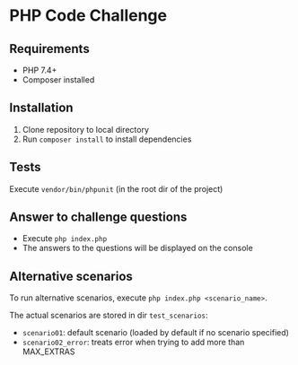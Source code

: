 # PHP Code Challenge

## Requirements

- PHP 7.4+
- Composer installed

## Installation

1) Clone repository to local directory
2) Run `composer install` to install dependencies

## Tests

Execute `vendor/bin/phpunit` (in the root dir of the project)

## Answer to challenge questions

- Execute `php index.php`
- The answers to the questions will be displayed on the console

## Alternative scenarios

To run alternative scenarios, execute `php index.php <scenario_name>`.

The actual scenarios are stored in dir `test_scenarios`:

- `scenario01`: default scenario (loaded by default if no scenario specified)
- `scenario02_error`: treats error when trying to add more than MAX_EXTRAS

